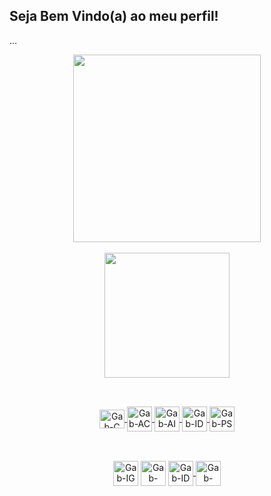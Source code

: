 ## Seja Bem Vindo(a) ao meu perfil!
<p>...</p>
<div align="center">
  <a href="https://github.com/gabdomin">
  <img height="300px" src="https://github-readme-stats.vercel.app/api?username=gabdomin&show_icons=true&theme=demo&include_all_commits=true&count_private=true"/>
  <div style="display: inline_block"><br> </div> 
  <img height="200px" src="https://github-readme-stats.vercel.app/api/top-langs/?username=gabdomin&layout=compact&langs_count=7&theme=demo"/>
</div>

##

<div style="display: inline_block"><br> </div>
<div align="center">
  <img align="center" alt="Gab-C"  height="30" width="40" src="https://cdn.jsdelivr.net/gh/devicons/devicon/icons/c/c-original.svg">
  <img align="center" alt="Gab-AC" height="40" width="40" src="https://img.icons8.com/color/48/000000/adobe-acrobat--v2.png" target="_blank">
  <img align="center" alt="Gab-AI" height="40" width="40" src="https://img.icons8.com/color/48/000000/adobe-illustrator--v2.png" target="_blank">
  <img align="center" alt="Gab-ID" height="40" width="40" src="https://img.icons8.com/color/48/000000/adobe-indesign--v2.png" target="_blank">
  <img align="center" alt="Gab-PS" height="40" width="40" src="https://img.icons8.com/color/48/000000/adobe-photoshop--v2.png" target="_blank">
 </div>
  
##

<div style="display: inline_block"><br> </div>
<div align="center"> 
  <a href="https://www.instagram.com/o_gabrieldom/" target="_blank"><img align="center" alt="Gab-IG" height="40" width="40" src="https://img.icons8.com/officel/80/000000/instagram-new.png" target="_blank"></a>
  <a href = "mailto:gabrielsildominguess@gmail.com"><img align="center" alt="Gab-GM" height="40" width="40" src="https://img.icons8.com/officel/80/000000/google-plus.png" target="_blank"></a>
  <a href="https://www.linkedin.com/in/gabriel-domingues-578363225/" target="_blank"><img align="center" alt="Gab-ID" height="40" width="40" src="https://img.icons8.com/officel/80/000000/linkedin.png" target="_blank">
  <a href="https://api.whatsapp.com/send?phone=5512996081296&text=Ol%C3%A1" target="_blank"><img align="center" alt="Gab-WS" height="40" width="40" src="https://img.icons8.com/officel/80/000000/whatsapp.png" target="_blank">
</div>
  

